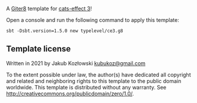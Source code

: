 A [Giter8][g8] template for [cats-effect 3](https://github.com/typelevel/cats-effect/tree/series/3.x)!

Open a console and run the following command to apply this template:
 ```
sbt -Dsbt.version=1.5.0 new typelevel/ce3.g8
 ```

Template license
----------------
Written in 2021 by Jakub Kozłowski <kubukoz@gmail.com>

To the extent possible under law, the author(s) have dedicated all copyright and related
and neighboring rights to this template to the public domain worldwide.
This template is distributed without any warranty. See <http://creativecommons.org/publicdomain/zero/1.0/>.

[g8]: http://www.foundweekends.org/giter8/
